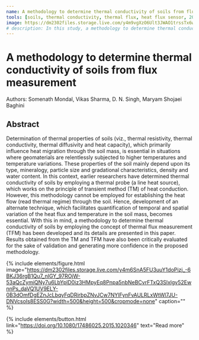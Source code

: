 ```yaml
---
name: A methodology to determine thermal conductivity of soils from flux measurement
tools: [soils, thermal conductivity, thermal flux, heat flux sensor, 2016]
image: https://dm2302files.storage.live.com/y4m9vgXzO6Ult3JWAO1trssTx6wBHwz0gKYXdTTmc20n2yRVa-XKTLhjSJDnT2vNZteHjd2Lhzba-LGOFBdvtfnzqS1AmhVeURpymxcLZgOHODOJzJPKJ1yltB3YKb9rhYZUtlLfbz9HtCLVrnCz_nwxwFHapRuqqi4_ZnsnCKiAiUOaM9t1ZPZI-cZ6YNSC5JW?width=660&height=277&cropmode=none
# description: In this study, a methodology to determine thermal conductivity of soils by employing the concept of thermal flux measurement (TFM) has been developed. Results obtained from the single-probe heat pulse sensor and TFM have been compared to demonstrate the performance of TFM.
---
```


# A methodology to determine thermal conductivity of soils from flux measurement

Authors: Somenath Mondal, Vikas Sharma, D. N. Singh, Maryam Shojaei Baghini

## Abstract

Determination of thermal properties of soils (viz., thermal resistivity, thermal conductivity, thermal diffusivity and heat capacity), which primarily influence heat migration through the soil mass, is essential in situations where geomaterials are relentlessly subjected to higher temperatures and temperature variations. These properties of the soil mainly depend upon its type, mineralogy, particle size and gradational characteristics, density and water content. In this context, earlier researchers have determined thermal conductivity of soils by employing a thermal probe (a line heat source), which works on the principle of transient method (TM) of heat conduction. However, this methodology cannot be employed for establishing the heat flow (read thermal regime) through the soil. Hence, development of an alternate technique, which facilitates quantification of temporal and spatial variation of the heat flux and temperature in the soil mass, becomes essential. With this in mind, a methodology to determine thermal conductivity of soils by employing the concept of thermal flux measurement (TFM) has been developed and its details are presented in this paper. Results obtained from the TM and TFM have also been critically evaluated for the sake of validation and generating more confidence in the proposed methodology.

{% include elements/figure.html image="https://dm2302files.storage.live.com/y4m6SnA5FU3uuY1doPizj_-6BKJ36rgB1Qu7_nIGY_97ROjW-53aQcZymiQNy7u6LbYplD0iz3HMpyEq8Pnpa5nbNeBCvrFTxQ3Slxlgv52EwnnPs_daVQ1UV9ELY-0B3dOmfDgEZnJcLbqyFqDRirbpZNvJCw7NYlFynFvAULRLxWtWl7JU-DNVcsoIs8ESS0G?width=500&height=500&cropmode=none" caption="" %}

{% include elements/button.html link="https://doi.org/10.1080/17486025.2015.1020346" text="Read more" %}
